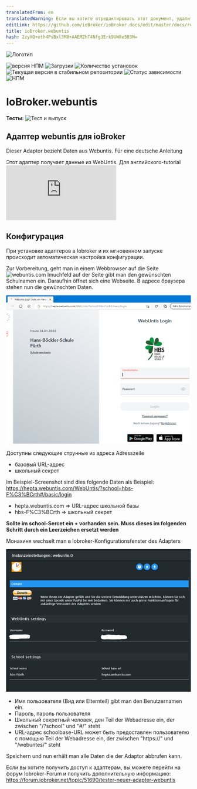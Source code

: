 ```yaml
---
translatedFrom: en
translatedWarning: Если вы хотите отредактировать этот документ, удалите поле «translationFrom», в противном случае этот документ будет снова автоматически переведен
editLink: https://github.com/ioBroker/ioBroker.docs/edit/master/docs/ru/adapterref/iobroker.webuntis/readme/readme.de.md
title: ioBroker.webuntis
hash: 2zyXQ+eth4PsBxl3M8+AAEMZhT4Nfg3Erk9UW8e503M=
---
```

![Логотип](https://github.com/Newan/ioBroker.webuntis/admin/webuntis.png)

![версия НПМ](https://img.shields.io/npm/v/iobroker.webuntis.svg)
![Загрузки](https://img.shields.io/npm/dm/iobroker.webuntis.svg)
![Количество установок](https://iobroker.live/badges/webuntis-installed.svg)
![Текущая версия в стабильном репозитории](https://iobroker.live/badges/webuntis-stable.svg)
![Статус зависимости](https://img.shields.io/david/Newan/iobroker.webuntis.svg)
![НПМ](https://nodei.co/npm/iobroker.webuntis.png?downloads=true)

# IoBroker.webuntis
**Тесты:** ![Тест и выпуск](https://github.com/Newan/ioBroker.webuntis/workflows/Test%20and%20Release/badge.svg)

## Адаптер webuntis для ioBroker
Dieser Adaptor bezieht Daten aus Webuntis. Für eine deutsche Anleitung

Этот адаптер получает данные из WebUntis. Для английского-tutorial ![кликните сюда](https://github.com/Newan/ioBroker.webuntis/readme.md)

## Конфигурация
При установке адаптеров в Iobroker и их мгновенном запуске происходит автоматическая настройка конфигурации.

Zur Vorbereitung, geht man in einem Webbrowser auf die Seite ![webuntis.com](https://webuntis.com) Imuchfeld auf der Seite gibt man den gewünschten Schulnamen ein.
Daraufhin öffnet sich eine Webseite. В адресе браузера stehen nun die gewünschten Daten.

![webuntis_start](../../../../en/adapterref/iobroker.webuntis/readme/img/webuntis_start.png)

Доступны следующие струнные из адреса Adresszeile

- базовый URL-адрес
- школьный секрет

Im Beispiel-Screenshot sind dies folgende Daten als Beispiel: https://hepta.webuntis.com/WebUntis/?school=hbs-F%C3%BCrth#/basic/login

- hepta.webuntis.com => URL-адрес школьной базы
- hbs-F%C3%BCrth => школьный секрет

**Sollte im school-Sercet ein __+__ vorhanden sein. Muss dieses im folgenden Schritt durch ein Leerzeichen ersetzt werden**

Монахиня wechselt man в Iobroker-Konfigurationsfenster des Adapters

![webuntis_config](../../../../en/adapterref/iobroker.webuntis/readme/img/webuntis_config.png)

- Имя пользователя (Вид или Elternteil) gibt man den Benutzernamen ein.
- Пароль, пароль пользователя
- Школьный секретный человек, ден Teil der Webadresse ein, der zwischen "/?school" und "#/" steht
- URL-адрес schoolbase-URL может быть предоставлен пользователю с помощью Teil der Webadresse ein, der zwischen "https://" und "/webuntes/" steht

Speichern und nun erhält man alle Daten die der Adaptor abbrufen kann.

Если вы хотите получить доступ к адаптерам, вы можете перейти на форум Iobroker-Forum и получить дополнительную информацию: https://forum.iobroker.net/topic/51690/tester-neuer-adapter-webuntis